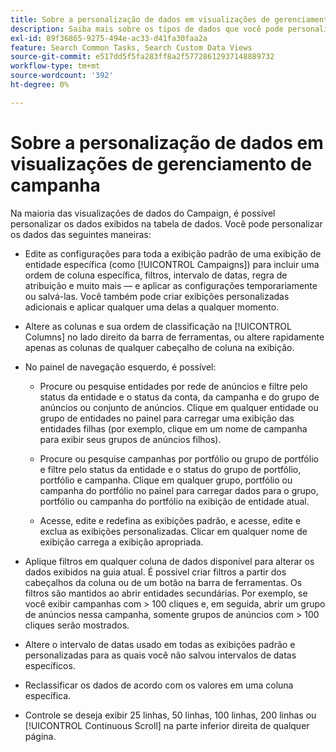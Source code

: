 ```yaml
---
title: Sobre a personalização de dados em visualizações de gerenciamento de campanha
description: Saiba mais sobre os tipos de dados que você pode personalizar nas visualizações de dados do Campaign.
exl-id: 89f36865-9275-494e-ac33-d41fa30faa2a
feature: Search Common Tasks, Search Custom Data Views
source-git-commit: e517dd5f5fa283ff8a2f57728612937148889732
workflow-type: tm+mt
source-wordcount: '392'
ht-degree: 0%

---
```


# Sobre a personalização de dados em visualizações de gerenciamento de campanha

Na maioria das visualizações de dados do Campaign, é possível personalizar os dados exibidos na tabela de dados. Você pode personalizar os dados das seguintes maneiras:

* Edite as configurações para toda a exibição padrão de uma exibição de entidade específica (como [!UICONTROL Campaigns]) para incluir uma ordem de coluna específica, filtros, intervalo de datas, regra de atribuição e muito mais — e aplicar as configurações temporariamente ou salvá-las. Você também pode criar exibições personalizadas adicionais e aplicar qualquer uma delas a qualquer momento.

* Altere as colunas e sua ordem de classificação na [!UICONTROL Columns] no lado direito da barra de ferramentas, ou altere rapidamente apenas as colunas de qualquer cabeçalho de coluna na exibição.

* No painel de navegação esquerdo, é possível:

   * Procure ou pesquise entidades por rede de anúncios e filtre pelo status da entidade e o status da conta, da campanha e do grupo de anúncios ou conjunto de anúncios. Clique em qualquer entidade ou grupo de entidades no painel para carregar uma exibição das entidades filhas (por exemplo, clique em um nome de campanha para exibir seus grupos de anúncios filhos).

   * Procure ou pesquise campanhas por portfólio ou grupo de portfólio e filtre pelo status da entidade e o status do grupo de portfólio, portfólio e campanha. Clique em qualquer grupo, portfólio ou campanha do portfólio no painel para carregar dados para o grupo, portfólio ou campanha do portfólio na exibição de entidade atual.

   * Acesse, edite e redefina as exibições padrão, e acesse, edite e exclua as exibições personalizadas. Clicar em qualquer nome de exibição carrega a exibição apropriada.

* Aplique filtros em qualquer coluna de dados disponível para alterar os dados exibidos na guia atual. É possível criar filtros a partir dos cabeçalhos da coluna ou de um botão na barra de ferramentas. Os filtros são mantidos ao abrir entidades secundárias. Por exemplo, se você exibir campanhas com \> 100 cliques e, em seguida, abrir um grupo de anúncios nessa campanha, somente grupos de anúncios com \> 100 cliques serão mostrados.

* Altere o intervalo de datas usado em todas as exibições padrão e personalizadas para as quais você não salvou intervalos de datas específicos.

* Reclassificar os dados de acordo com os valores em uma coluna específica.

* Controle se deseja exibir 25 linhas, 50 linhas, 100 linhas, 200 linhas ou [!UICONTROL Continuous Scroll] na parte inferior direita de qualquer página.
